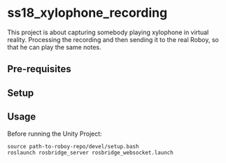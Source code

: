 # ss18_xylophone_recording

This project is about capturing somebody playing xylophone in virtual reality. Processing the recording and then sending it to the real Roboy, so that he can play the same notes.

## Pre-requisites

## Setup

## Usage

Before running the Unity Project:
```
source path-to-roboy-repo/devel/setup.bash
roslaunch rosbridge_server rosbridge_websocket.launch
```
